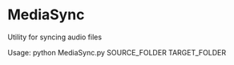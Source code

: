 MediaSync
=========

Utility for syncing audio files

Usage: python MediaSync.py SOURCE_FOLDER TARGET_FOLDER